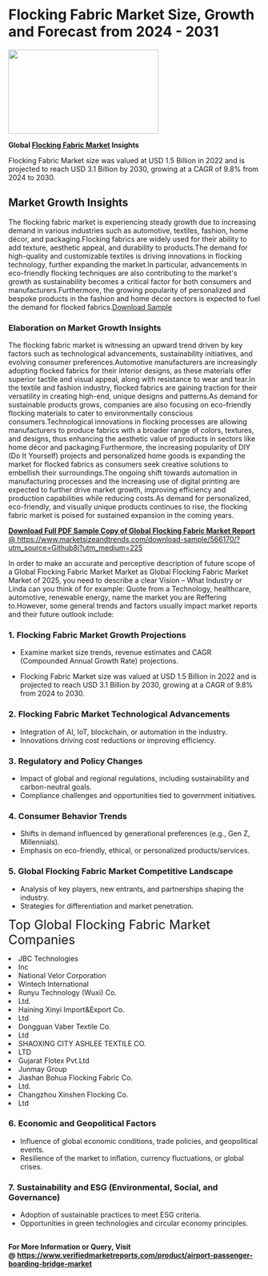 <H1>Flocking Fabric Market Size, Growth and Forecast from 2024 - 2031</H1><img class="aligncenter size-medium wp-image-584254" src="https://thirdeyenews.in/wp-content/uploads/2024/09/Global-Market-Research-300x168.jpeg" alt="" width="300" height="168" /><p><strong>Global&nbsp;<a href="https://www.marketsizeandtrends.com/download-sample/566170/?utm_source=Github8j?utm_medium=225">Flocking Fabric Market</a> Insights</strong></p><p>Flocking Fabric Market size was valued at USD 1.5 Billion in 2022 and is projected to reach USD 3.1 Billion by 2030, growing at a CAGR of 9.8% from 2024 to 2030.</p><p><h2>Market Growth Insights</h2> The flocking fabric market is experiencing steady growth due to increasing demand in various industries such as automotive, textiles, fashion, home décor, and packaging.Flocking fabrics are widely used for their ability to add texture, aesthetic appeal, and durability to products.The demand for high-quality and customizable textiles is driving innovations in flocking technology, further expanding the market.In particular, advancements in eco-friendly flocking techniques are also contributing to the market's growth as sustainability becomes a critical factor for both consumers and manufacturers.Furthermore, the growing popularity of personalized and bespoke products in the fashion and home décor sectors is expected to fuel the demand for flocked fabrics.<a href="javascript:void(0);">Download Sample</a> <h3>Elaboration on Market Growth Insights</h3> The flocking fabric market is witnessing an upward trend driven by key factors such as technological advancements, sustainability initiatives, and evolving consumer preferences.Automotive manufacturers are increasingly adopting flocked fabrics for their interior designs, as these materials offer superior tactile and visual appeal, along with resistance to wear and tear.In the textile and fashion industry, flocked fabrics are gaining traction for their versatility in creating high-end, unique designs and patterns.As demand for sustainable products grows, companies are also focusing on eco-friendly flocking materials to cater to environmentally conscious consumers.Technological innovations in flocking processes are allowing manufacturers to produce fabrics with a broader range of colors, textures, and designs, thus enhancing the aesthetic value of products in sectors like home décor and packaging.Furthermore, the increasing popularity of DIY (Do It Yourself) projects and personalized home goods is expanding the market for flocked fabrics as consumers seek creative solutions to embellish their surroundings.The ongoing shift towards automation in manufacturing processes and the increasing use of digital printing are expected to further drive market growth, improving efficiency and production capabilities while reducing costs.As demand for personalized, eco-friendly, and visually unique products continues to rise, the flocking fabric market is poised for sustained expansion in the coming years.<a href="javascript:void(0);"></p><p><span class=""><strong>Download Full PDF Sample Copy of Global Flocking Fabric Market Report</strong> @ <a href="https://www.marketsizeandtrends.com/download-sample/566170/?utm_source=Github8j?utm_medium=225" target="_blank">https://www.marketsizeandtrends.com/download-sample/566170/?utm_source=Github8j?utm_medium=225</a></span></p><p>In order to make an accurate and perceptive description of future scope of a Global&nbsp;Flocking Fabric Market Market as Global&nbsp;Flocking Fabric Market Market of 2025, you need to describe a clear Vision &ndash; What Industry or Linda can you think of for example: Quote from a Technology, healthcare, automotive, renewable energy, name the market you are Reffering to.However, some general trends and factors usually impact market reports and their future outlook include:</p><h3>1.&nbsp;<strong>Flocking Fabric Market Growth Projections</strong></h3><ul><li>Examine market size trends, revenue estimates and CAGR (Compounded Annual Growth Rate) projections.</li><li><p>Flocking Fabric Market size was valued at USD 1.5 Billion in 2022 and is projected to reach USD 3.1 Billion by 2030, growing at a CAGR of 9.8% from 2024 to 2030.</p></li></ul><h3>2.&nbsp;<strong>Flocking Fabric Market Technological Advancements</strong></h3><ul><li>Integration of AI, IoT, blockchain, or automation in the industry.</li><li>Innovations driving cost reductions or improving efficiency.</li></ul><h3>3.&nbsp;<strong>Regulatory and Policy Changes</strong></h3><ul><li>Impact of global and regional regulations, including sustainability and carbon-neutral goals.</li><li>Compliance challenges and opportunities tied to government initiatives.</li></ul><h3>4.&nbsp;<strong>Consumer Behavior Trends</strong></h3><ul><li>Shifts in demand influenced by generational preferences (e.g., Gen Z, Millennials).</li><li>Emphasis on eco-friendly, ethical, or personalized products/services.</li></ul><h3>5.&nbsp;<strong>Global Flocking Fabric Market Competitive Landscape</strong></h3><ul><li>Analysis of key players, new entrants, and partnerships shaping the industry.</li><li>Strategies for differentiation and market penetration.</li></ul><p data-pm-slice="1 1 []"><span style="color: inherit; font-family: inherit; font-size: 25px;">Top Global Flocking Fabric Market Companies</span></p><div class="" data-test-id=""><p><li>JBC Technologies</li><li> Inc</li><li> National Velor Corporation</li><li> Wintech International</li><li> Runyu Technology (Wuxi) Co.</li><li> Ltd.</li><li> Haining Xinyi Import&Export Co.</li><li> Ltd</li><li> Dongguan Vaber Textile Co.</li><li> Ltd</li><li> SHAOXING CITY ASHLEE TEXTILE CO.</li><li> LTD</li><li> Gujarat Flotex Pvt.Ltd</li><li> Junmay Group</li><li> Jiashan Bohua Flocking Fabric Co.</li><li> Ltd.</li><li> Changzhou Xinshen Flocking Co.</li><li> Ltd</li></p></div><h3>6.&nbsp;<strong>Economic and Geopolitical Factors</strong></h3><ul><li>Influence of global economic conditions, trade policies, and geopolitical events.</li><li>Resilience of the market to inflation, currency fluctuations, or global crises.</li></ul><h3>7.&nbsp;<strong>Sustainability and ESG (Environmental, Social, and Governance)</strong></h3><ul><li>Adoption of sustainable practices to meet ESG criteria.</li><li>Opportunities in green technologies and circular economy principles.</li></ul><h2><strong style="font-size: 14px;">For More Information or Query, Visit @&nbsp;</strong><a style="background-color: #ffffff; font-size: 14px;" href="https://www.marketsizeandtrends.com/report/flocking-fabric-market/" target="_blank">https://www.verifiedmarketreports.com/product/airport-passenger-boarding-bridge-market</a></h2>